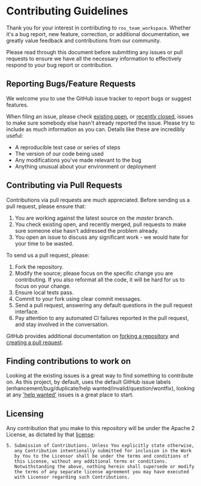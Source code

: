 # Contributing Guidelines
Thank you for your interest in contributing to `ros_team_workspace`.
Whether it's a bug report, new feature, correction, or additional
documentation, we greatly value feedback and contributions from our community.

Please read through this document before submitting any issues or pull requests to ensure we have all the necessary
information to effectively respond to your bug report or contribution.


## Reporting Bugs/Feature Requests
We welcome you to use the GitHub issue tracker to report bugs or suggest features.

When filing an issue, please check [existing open][issues], or [recently closed][closed-issues], issues to make sure 
 somebody else hasn't already reported the issue.
Please try to include as much information as you can. Details like these are incredibly useful:

* A reproducible test case or series of steps
* The version of our code being used
* Any modifications you've made relevant to the bug
* Anything unusual about your environment or deployment


## Contributing via Pull Requests
Contributions via pull requests are much appreciated.
Before sending us a pull request, please ensure that:

1. You are working against the latest source on the *master* branch.
2. You check existing open, and recently merged, pull requests to make sure someone else hasn't addressed the problem already.
3. You open an issue to discuss any significant work - we would hate for your time to be wasted.

To send us a pull request, please:

1. Fork the repository.
2. Modify the source; please focus on the specific change you are contributing.
  If you also reformat all the code, it will be hard for us to focus on your change.
3. Ensure local tests pass.
4. Commit to your fork using clear commit messages.
5. Send a pull request, answering any default questions in the pull request interface.
6. Pay attention to any automated CI failures reported in the pull request, and stay involved in the conversation.

GitHub provides additional documentation on [forking a repository](https://help.github.com/articles/fork-a-repo/) and
[creating a pull request](https://help.github.com/articles/creating-a-pull-request/).


## Finding contributions to work on
Looking at the existing issues is a great way to find something to contribute on.
As this project, by default, uses the default GitHub issue labels
  (enhancement/bug/duplicate/help wanted/invalid/question/wontfix), looking at any ['help wanted'][help-wanted] issues 
  is a great place to start.


## Licensing
Any contribution that you make to this repository will be under the Apache 2 License, as dictated by that [license]:

~~~
5. Submission of Contributions. Unless You explicitly state otherwise,
   any Contribution intentionally submitted for inclusion in the Work
   by You to the Licensor shall be under the terms and conditions of
   this License, without any additional terms or conditions.
   Notwithstanding the above, nothing herein shall supersede or modify
   the terms of any separate license agreement you may have executed
   with Licensor regarding such Contributions.
~~~

[issues]: https://github.com/StoglRobotics/ros_team_workspace/issues
[closed-issues]: https://github.com/StoglRobotics/ros_team_workspace/issues?utf8=%E2%9C%93&q=is%3Aissue%20is%3Aclosed%20
[help-wanted]: https://github.com/StoglRobotics/ros_team_workspace/issues?q=is%3Aopen+is%3Aissue+label%3A%22help+wanted%22
[license]: http://www.apache.org/licenses/LICENSE-2.0.html
